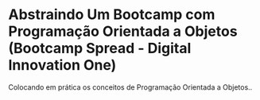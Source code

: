 # Abstraindo Um Bootcamp com Programação Orientada a Objetos (Bootcamp Spread - Digital Innovation One)
Colocando em prática os conceitos de Programação Orientada a Objetos..
~~~~~~~~
